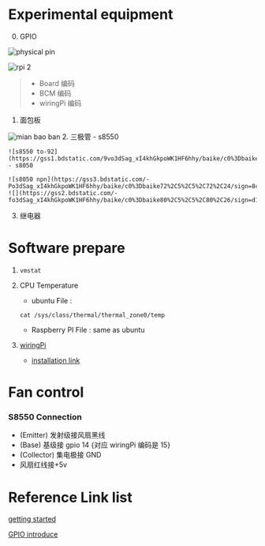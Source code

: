 # Experimental equipment
0. GPIO

![physical pin](http://www.ruanyifeng.com/blogimg/asset/2017/bg2017061518.png)

![rpi 2](http://shumeipai.nxez.com/wp-content/uploads/2015/03/rpi-pins-40-0.png)

   > - Board 编码
   > - BCM 编码
   > - wiringPi 编码
1. 面包板

![mian bao ban](https://imgsa.baidu.com/exp/w=480/sign=9ee85cdc11d8bc3ec60807c2b28aa6c8/d31b0ef41bd5ad6e2fad8d0c89cb39dbb7fd3c84.jpg)
2. 三极管
    - s8550

    ![s8550 to-92](https://gss1.bdstatic.com/9vo3dSag_xI4khGkpoWK1HF6hhy/baike/c0%3Dbaike272%2C5%2C5%2C272%2C90/sign=f0c10d01c711728b24208470a995a8ab/aa18972bd40735fac70ccc2994510fb30e2408a5.jpg)
    - s8050

    ![s8050 npn](https://gss3.bdstatic.com/-Po3dSag_xI4khGkpoWK1HF6hhy/baike/c0%3Dbaike72%2C5%2C5%2C72%2C24/sign=8c703d45773e6709aa0d4dad5aaef458/0bd162d9f2d3572c3a295dbe8213632763d0c38d.jpg)
    ![](https://gss2.bdstatic.com/-fo3dSag_xI4khGkpoWK1HF6hhy/baike/c0%3Dbaike80%2C5%2C5%2C80%2C26/sign=d126502fb999a9012f3853647cfc611e/4ec2d5628535e5dd290729e477c6a7efce1b62e6.jpg)
3. 继电器


# Software prepare
1. `vmstat`

2. CPU Temperature
    - ubuntu File : 
    ```
    cat /sys/class/thermal/thermal_zone0/temp
    ```
    - Raspberry PI File : same as ubuntu

3. [wiringPi](http://wiringpi.com/)
    - [installation link](http://wiringpi.com/download-and-install/)


# Fan control
### S8550 Connection
- (Emitter) 发射级接风扇黑线 
- (Base) 基级接 gpio 14 {对应 wiringPi 编码是 15}
- (Collector) 集电极接 GND 
- 风扇红线接+5v


# Reference Link list

[getting started](http://www.ruanyifeng.com/blog/2017/06/raspberry-pi-tutorial.html?20181004203341)

[GPIO introduce](https://blog.csdn.net/xukai871105/article/details/12684617)
